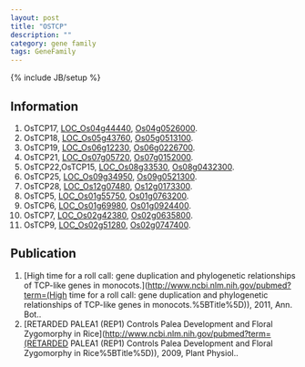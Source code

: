 ```yaml
---
layout: post
title: "OSTCP"
description: ""
category: gene family
tags: GeneFamily
---
```

{% include JB/setup %}

## Information
1. OsTCP17, [LOC_Os04g44440](http://rice.plantbiology.msu.edu/cgi-bin/ORF_infopage.cgi?orf=LOC_Os04g44440), [Os04g0526000](http://rapdb.dna.affrc.go.jp/viewer/gbrowse_details/irgsp1?name=Os04g0526000).
2. OsTCP18, [LOC_Os05g43760](http://rice.plantbiology.msu.edu/cgi-bin/ORF_infopage.cgi?orf=LOC_Os05g43760), [Os05g0513100](http://rapdb.dna.affrc.go.jp/viewer/gbrowse_details/irgsp1?name=Os05g0513100).
3. OsTCP19, [LOC_Os06g12230](http://rice.plantbiology.msu.edu/cgi-bin/ORF_infopage.cgi?orf=LOC_Os06g12230), [Os06g0226700](http://rapdb.dna.affrc.go.jp/viewer/gbrowse_details/irgsp1?name=Os06g0226700).
4. OsTCP21, [LOC_Os07g05720](http://rice.plantbiology.msu.edu/cgi-bin/ORF_infopage.cgi?orf=LOC_Os07g05720), [Os07g0152000](http://rapdb.dna.affrc.go.jp/viewer/gbrowse_details/irgsp1?name=Os07g0152000).
5. OsTCP22,OsTCP15, [LOC_Os08g33530](http://rice.plantbiology.msu.edu/cgi-bin/ORF_infopage.cgi?orf=LOC_Os08g33530), [Os08g0432300](http://rapdb.dna.affrc.go.jp/viewer/gbrowse_details/irgsp1?name=Os08g0432300).
6. OsTCP25, [LOC_Os09g34950](http://rice.plantbiology.msu.edu/cgi-bin/ORF_infopage.cgi?orf=LOC_Os09g34950), [Os09g0521300](http://rapdb.dna.affrc.go.jp/viewer/gbrowse_details/irgsp1?name=Os09g0521300).
7. OsTCP28, [LOC_Os12g07480](http://rice.plantbiology.msu.edu/cgi-bin/ORF_infopage.cgi?orf=LOC_Os12g07480), [Os12g0173300](http://rapdb.dna.affrc.go.jp/viewer/gbrowse_details/irgsp1?name=Os12g0173300).
8. OsTCP5, [LOC_Os01g55750](http://rice.plantbiology.msu.edu/cgi-bin/ORF_infopage.cgi?orf=LOC_Os01g55750), [Os01g0763200](http://rapdb.dna.affrc.go.jp/viewer/gbrowse_details/irgsp1?name=Os01g0763200).
9. OsTCP6, [LOC_Os01g69980](http://rice.plantbiology.msu.edu/cgi-bin/ORF_infopage.cgi?orf=LOC_Os01g69980), [Os01g0924400](http://rapdb.dna.affrc.go.jp/viewer/gbrowse_details/irgsp1?name=Os01g0924400).
10. OsTCP7, [LOC_Os02g42380](http://rice.plantbiology.msu.edu/cgi-bin/ORF_infopage.cgi?orf=LOC_Os02g42380), [Os02g0635800](http://rapdb.dna.affrc.go.jp/viewer/gbrowse_details/irgsp1?name=Os02g0635800).
11. OsTCP9, [LOC_Os02g51280](http://rice.plantbiology.msu.edu/cgi-bin/ORF_infopage.cgi?orf=LOC_Os02g51280), [Os02g0747400](http://rapdb.dna.affrc.go.jp/viewer/gbrowse_details/irgsp1?name=Os02g0747400).

## Publication
1. [High time for a roll call: gene duplication and phylogenetic relationships of TCP-like genes in monocots.](http://www.ncbi.nlm.nih.gov/pubmed?term=(High time for a roll call: gene duplication and phylogenetic relationships of TCP-like genes in monocots.%5BTitle%5D)), 2011, Ann. Bot..
2. [RETARDED PALEA1 (REP1) Controls Palea Development and Floral Zygomorphy in Rice](http://www.ncbi.nlm.nih.gov/pubmed?term=(RETARDED PALEA1 (REP1) Controls Palea Development and Floral Zygomorphy in Rice%5BTitle%5D)), 2009, Plant Physiol..


